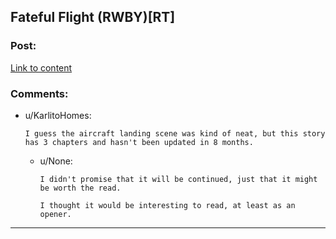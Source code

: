 ## Fateful Flight (RWBY)[RT]

### Post:

[Link to content](https://forums.spacebattles.com/threads/fateful-flight-rwby.332778/)

### Comments:

- u/KarlitoHomes:
  ```
  I guess the aircraft landing scene was kind of neat, but this story has 3 chapters and hasn't been updated in 8 months.
  ```

  - u/None:
    ```
    I didn't promise that it will be continued, just that it might be worth the read.

    I thought it would be interesting to read, at least as an opener.
    ```

---

